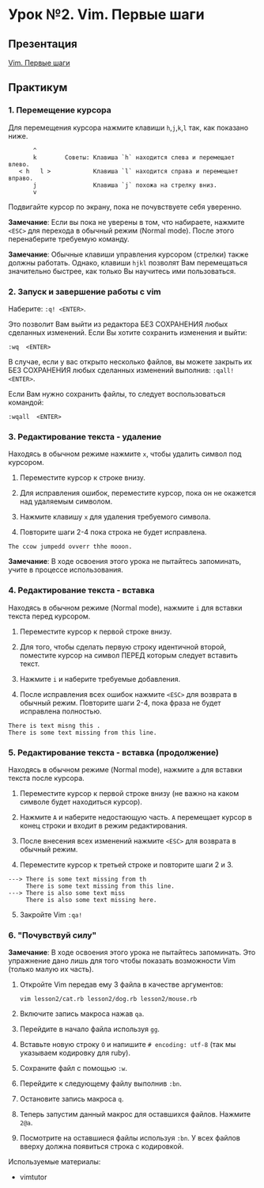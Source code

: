 # Урок №2. Vim. Первые шаги

## Презентация

[Vim. Первые шаги](https://www.dropbox.com/s/lw6sfq71voa59j1/Vim.%20First%20steps.pdf)

## Практикум

### 1. Перемещение курсора

Для перемещения курсора нажмите клавиши `h`,`j`,`k`,`l` так, как показано ниже.

```
       ^
       k        Советы: Клавиша `h` находится слева и перемещает влево.
   < h   l >            Клавиша `l` находится справа и перемещает вправо.
       j                Клавиша `j` похожа на стрелку вниз.
       v
```

Подвигайте курсор по экрану, пока не почувствуете себя уверенно.

**Замечание**: Если вы пока не уверены в том, что набираете, нажмите `<ESC>` для
     перехода в обычный режим (Normal mode). После этого перенаберите
     требуемую команду.

**Замечание**: Обычные клавиши управления курсором (стрелки) также должны
     работать. Однако, клавиши `hjkl` позволят Вам перемещаться
     значительно быстрее, как только Вы научитесь ими пользоваться.

### 2. Запуск и завершение работы с vim

Наберите:     `:q! <ENTER>`.

Это позволит Вам выйти из редактора БЕЗ СОХРАНЕНИЯ любых сделанных изменений.
Если Вы хотите сохранить изменения и выйти:

```
:wq  <ENTER>
```

В случае, если у вас открыто несколько файлов, вы можете закрыть их
БЕЗ СОХРАНЕНИЯ любых сделанных изменений выполнив: `:qall!  <ENTER>`.

Если Вам нужно сохранить файлы, то следует воспользоваться командой:

```
:wqall  <ENTER>
```

### 3. Редактирование текста - удаление

Находясь в обычном режиме нажмите `x`, чтобы удалить символ под курсором.

  1. Переместите курсор к строке внизу.

  2. Для исправления ошибок, переместите курсор, пока он не окажется над
     удаляемым символом.

  3. Нажмите клавишу `x` для удаления требуемого символа.

  4. Повторите шаги 2-4 пока строка не будет исправлена.

```
The ccow jumpedd ovverr thhe mooon.
```

**Замечание**: В ходе освоения этого урока не пытайтесь запоминать, учите в
процессе использования.

### 4. Редактирование текста - вставка

Находясь в обычном режиме (Normal mode), нажмите `i` для вставки текста
перед курсором.

  1. Переместите курсор к первой строке внизу.

  2. Для того, чтобы сделать первую строку идентичной второй, поместите
     курсор на символ ПЕРЕД которым следует вставить текст.

  3. Нажмите `i` и наберите требуемые добавления.

  4. После исправления всех ошибок нажмите `<ESC>` для возврата в обычный режим.
     Повторите шаги 2-4, пока фраза не будет исправлена полностью.

```
There is text misng this .
There is some text missing from this line.
```

### 5. Редактирование текста - вставка (продолжение)

Находясь в обычном режиме (Normal mode), нажмите `a` для вставки
текста после курсора.

  1. Переместите курсор к первой строке внизу (не важно на каком символе
     будет находиться курсор).

  2. Нажмите `A` и наберите недостающую часть. `A` перемещает курсор в
     конец строки и входит в режим редактирования.

  3. После внесения всех изменений нажмите `<ESC>` для возврата в обычный режим.

  4. Переместите курсор к третьей строке и повторите шаги 2 и 3.

```
---> There is some text missing from th
     There is some text missing from this line.
---> There is also some text miss
     There is also some text missing here.
```

  5. Закройте Vim `:qa!`

### 6. "Почувствуй силу"

**Замечание**: В ходе освоения этого урока не пытайтесь запоминать. Это
упражнение дано лишь для того чтобы показать возможности Vim (только
малую их часть).

  1. Откройте Vim передав ему 3 файла в качестве аргументов:

     ```
     vim lesson2/cat.rb lesson2/dog.rb lesson2/mouse.rb
     ```

  2. Включите запись макроса нажав `qa`.

  3. Перейдите в начало файла используя `gg`.

  4. Вставьте новую строку `O` и напишите `# encoding: utf-8` (так мы
     указываем кодировку для ruby).

  5. Сохраните файл с помощью `:w`.
   
  6. Перейдите к следующему файлу выполнив `:bn`.

  7. Остановите запись макроса `q`.

  8. Теперь запустим данный макрос для оставшихся файлов. Нажмите `2@a`.

  9. Посмотрите на оставшиеся файлы используя `:bn`. У всех файлов
     вверху должна появиться строка с кодировкой.

Используемые материалы:
* vimtutor
